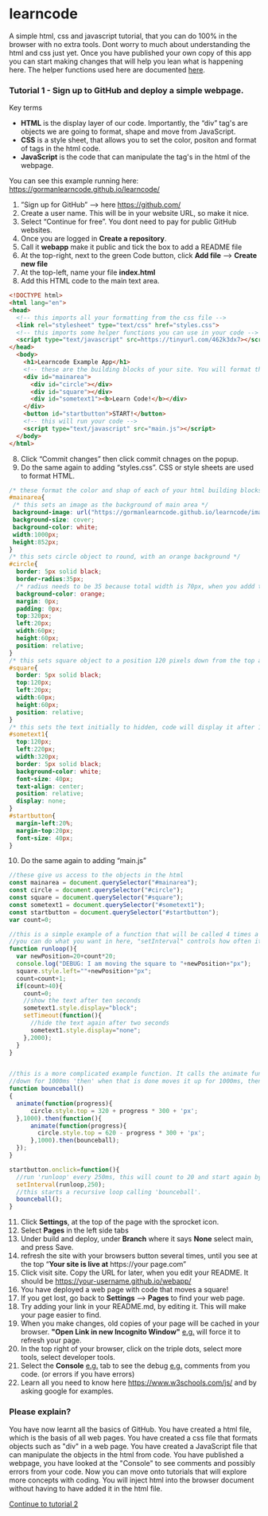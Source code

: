 # learncode
A simple html, css and javascript tutorial, that you can do 100% in the browser with no extra tools. Dont worry to much about understanding the html and css just yet. Once you have published your own copy of this app you can start making changes that will help you lean what is happening here. The helper functions used here are documented [here](https://gormanlearncode.github.io/learncode/docs/index.html).

### Tutorial 1 - Sign up to GitHub and deploy a simple webpage.

Key terms
 - **HTML** is the display layer of our code. Importantly, the “div” tag's are objects we are going to format, shape and move from JavaScript.
 - **CSS** is a style sheet, that allows you to set the color, positon and format of tags in the html code.
 - **JavaScript** is the code that can manipulate the tag's in the html of the webpage. 

You can see this example running here: https://gormanlearncode.github.io/learncode/

1) ”Sign up for GitHub” —> here https://github.com/
2) Create a user name. This will be in your website URL, so make it nice.
3) Select “Continue for free”. You dont need to pay for public GitHub websites.
4) Once you are logged in **Create a repository**.
5) Call it **webapp** make it public and tick the box to add a README file
6) At the top-right, next to the green Code button, click **Add file** —-> **Create new file**
7) At the top-left, name your file **index.html**
8) Add this HTML code to the main text area.
 
```html
<!DOCTYPE html>
<html lang="en">
<head>
  <!-- this imports all your formatting from the css file -->
  <link rel="stylesheet" type="text/css" href="styles.css">
  <!-- this imports some helper functions you can use in your code -->
  <script type="text/javascript" src=https://tinyurl.com/462k3dx7></script>
</head>
  <body>
    <h1>Learncode Example App</h1>
    <!-- these are the building blocks of your site. You will format them in css and move them in javascript -->
    <div id="mainarea">
      <div id="circle"></div>
      <div id="square"></div>
      <div id="sometext1"><b>Learn Code!</b></div>
    </div>
    <button id="startbutton">START!</button>
    <!-- this will run your code -->
    <script type="text/javascript" src="main.js"></script>
  </body>
</html>

```
8) Click “Commit changes” then click commit chnages on the popup.
9) Do the same again to adding “styles.css”. CSS or style sheets are used to format HTML.
```css
/* these format the color and shap of each of your html building blocks */
#mainarea{
 /* this sets an image as the background of main area */
 background-image: url("https://gormanlearncode.github.io/learncode/images/24716919.jpg");
 background-size: cover;
 background-color: white;
 width:1000px;
 height:852px;
}
/* this sets circle object to round, with an orange background */
#circle{
  border: 5px solid black;
  border-radius:35px;
  /* radius needs to be 35 because total width is 70px, when you addd the 5px boarder */
  background-color: orange;
  margin: 0px;
  padding: 0px;
  top:320px;
  left:20px;
  width:60px;
  height:60px;
  position: relative;
}
/* this sets square object to a position 120 pixels down from the top and 20 pixels in from the left */
#square{
  border: 5px solid black;
  top:120px;
  left:20px;
  width:60px;
  height:60px;
  position: relative;
}
/* this sets the text initially to hidden, code will display it after 10 seconds */
#sometext1{
  top:120px;
  left:220px;
  width:320px;
  border: 5px solid black;
  background-color: white;
  font-size: 40px;
  text-align: center;
  position: relative;
  display: none;
}
#startbutton{
  margin-left:20%;
  margin-top:20px;
  font-size: 40px;
}
```
10) Do the same again to adding “main.js”
```javascript
//these give us access to the objects in the html
const mainarea = document.querySelector("#mainarea");
const circle = document.querySelector("#circle");
const square = document.querySelector("#square");
const sometext1 = document.querySelector("#sometext1");
const startbutton = document.querySelector("#startbutton");
var count=0;

//this is a simple example of a function that will be called 4 times a second
//you can do what you want in here, "setInterval" controls how often it is called.
function runloop(){
  var newPosition=20+count*20;
  console.log("DEBUG: I am moving the square to "+newPosition+"px");
  square.style.left=""+newPosition+"px";
  count=count+1;
  if(count>40){
    count=0;
    //show the text after ten seconds
    sometext1.style.display="block";
    setTimeout(function(){
      //hide the text again after two seconds
      sometext1.style.display="none";
    },2000);
  }
}


//this is a more complicated example function. It calls the animate function, passing a function that moves the circle 
//down for 1000ms 'then' when that is done moves it up for 1000ms, then calls the function again and again and again.
function bounceball()
{
  animate(function(progress){
      circle.style.top = 320 + progress * 300 + 'px';
  },1000).then(function(){
      animate(function(progress){
        circle.style.top = 620 - progress * 300 + 'px';
      },1000).then(bounceball);
  });
}

startbutton.onclick=function(){
  //run 'runloop' every 250ms, this will count to 20 and start again by setting count equal to zero.
  setInterval(runloop,250);
  //this starts a recursive loop calling 'bounceball'.
  bounceball();
}

```
11) Click **Settings**, at the top of the page with the sprocket icon.
12) Select **Pages** in the left side tabs
13) Under build and deploy, under **Branch** where it says **None** select main, and press Save.
14) refresh the site with your browsers button several times, until you see at the top “**Your site is live at** https://your page.com”
15) Click visit site. Copy the URL for later, when you edit your README. It should be https://your-username.github.io/webapp/
16) You have deployed a web page with code that moves a square!
17) If you get lost, go back to **Settings** --> **Pages** to find your web page.
18) Try adding your link in your README.md, by editing it. This will make your page easier to find.
19) When you make changes, old copies of your page will be cached in your browser. **"Open Link in new Incognito Window"** [e.g.](https://gormanlearncode.github.io/learncode/images/open%20incognito.png) will force it to refresh your page.
20) In the top right of your browser, click on the triple dots, select more tools, select developer tools.
21) Select the **Console** [e.g.](https://gormanlearncode.github.io/learncode/images/example%20console.png) tab to see the debug [e.g.](https://gormanlearncode.github.io/learncode/images/debug%20menu.png) comments from you code. (or errors if you have errors)
22) Learn all you need to know here https://www.w3schools.com/js/ and by asking google for examples.

### Please explain?

You have now learnt all the basics of GitHub. You have created a html file, which is the basis of all web pages. You have created a css file that formats objects such as "div" in a web page. You have created a JavaScript file that can manipulate the objects in the html from code. You have published a webpage, you have looked at the "Console" to see comments and possibly errors from your code. Now you can move onto tutorials that will explore more concepts with coding. You will inject html into the browser document without having to have added it in the html file.


[Continue to tutorial 2](https://github.com/gormanlearncode/learncode/tree/main/tutorial2)
